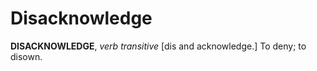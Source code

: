 # Disacknowledge

**DISACKNOWLEDGE**, _verb transitive_ \[dis and acknowledge.\] To deny; to disown.